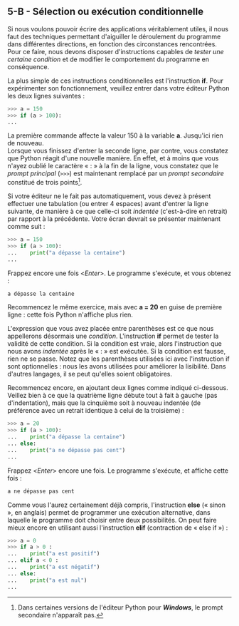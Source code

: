 ## 5-B - Sélection ou exécution conditionnelle

Si nous voulons pouvoir écrire des applications véritablement utiles, il
nous faut des techniques permettant d'aiguiller le déroulement du
programme dans différentes directions, en fonction des circonstances
rencontrées. Pour ce faire, nous devons disposer d'instructions capables
de *tester une certaine condition* et de modifier le comportement du
programme en conséquence.

La plus simple de ces instructions conditionnelles est l'instruction
**if**. Pour expérimenter son fonctionnement, veuillez entrer dans votre
éditeur Python les deux lignes suivantes :



```python
>>> a = 150
>>> if (a > 100):
...
```



La première commande affecte la valeur 150 à la variable **a**.
Jusqu'ici rien de nouveau.\
 Lorsque vous finissez d'entrer la seconde ligne, par contre, vous
constatez que Python réagit d'une nouvelle manière. En effet, et à moins
que vous n'ayez oublié le caractère « : » à la fin de la ligne, vous
constatez que le *prompt principal* (`>>>`) est maintenant remplacé par un
*prompt secondaire* constitué de trois points[^note_11].

Si votre éditeur ne le fait pas automatiquement, vous devez à présent
effectuer une tabulation (ou entrer 4 espaces) avant d'entrer la ligne
suivante, de manière à ce que celle-ci soit *indentée* (c'est-à-dire en
retrait) par rapport à la précédente. Votre écran devrait se présenter
maintenant comme suit :



```python
>>> a = 150
>>> if (a > 100):
...    print("a dépasse la centaine")
...
```



Frappez encore une fois \<*Enter*\>. Le programme s'exécute, et vous
obtenez :



```python
a dépasse la centaine
```



Recommencez le même exercice, mais avec **a
= 20** en guise de première ligne : cette fois Python n'affiche
plus rien.

L'expression que vous avez placée entre parenthèses est ce que nous
appellerons désormais une *condition*. L'instruction **if** permet de
tester la validité de cette condition. Si la condition est vraie, alors
l'instruction que nous avons *indentée* après le « : » est exécutée. Si
la condition est fausse, rien ne se passe. Notez que les parenthèses
utilisées ici avec l'instruction if sont optionnelles : nous les avons
utilisées pour améliorer la lisibilité. Dans d'autres langages, il se
peut qu'elles soient obligatoires.

Recommencez encore, en ajoutant deux lignes comme indiqué ci-dessous.
Veillez bien à ce que la quatrième ligne débute tout à fait à gauche
(pas d'indentation), mais que la cinquième soit à nouveau indentée (de
préférence avec un retrait identique à celui de la troisième) :



```python
>>> a = 20
>>> if (a > 100):
...    print("a dépasse la centaine")
... else:
...    print("a ne dépasse pas cent")
...
```



Frappez \<*Enter*\> encore une fois. Le programme s'exécute, et affiche
cette fois :



```python
a ne dépasse pas cent
```



Comme vous l'aurez certainement déjà compris, l'instruction **else** («
sinon », en anglais) permet de programmer une exécution alternative,
dans laquelle le programme doit choisir entre deux possibilités. On peut
faire mieux encore en utilisant aussi l'instruction **elif**
(contraction de « else if ») :



```python
>>> a = 0
>>> if a > 0 :
...    print("a est positif")
... elif a < 0 :
...    print("a est négatif")
... else:
...    print("a est nul")
...
```




[^note_11]: Dans certaines versions de l'éditeur Python pour ***Windows***, le prompt secondaire n'apparaît pas.
